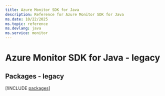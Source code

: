 ```yaml
---
title: Azure Monitor SDK for Java
description: Reference for Azure Monitor SDK for Java
ms.date: 10/22/2025
ms.topic: reference
ms.devlang: java
ms.service: monitor
---
```

# Azure Monitor SDK for Java - legacy
## Packages - legacy
[!INCLUDE [packages](monitor-index.md)]